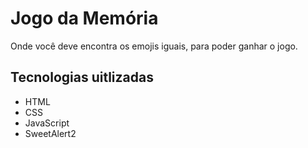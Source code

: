 # Jogo da Memória

Onde você deve encontra os emojis iguais, para poder ganhar o jogo.

## Tecnologias uitlizadas

* HTML
* CSS
* JavaScript
* SweetAlert2
